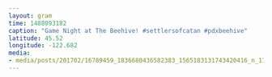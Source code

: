 ```yaml
---
layout: gram
time: 1488093182
caption: "Game Night at The Beehive! #settlersofcatan #pdxbeehive"
latitude: 45.52
longitude: -122.682
media:
- media/posts/201702/16789459_1836680436582383_1565183131743420416_n_17850066844170852.jpg
---
```

